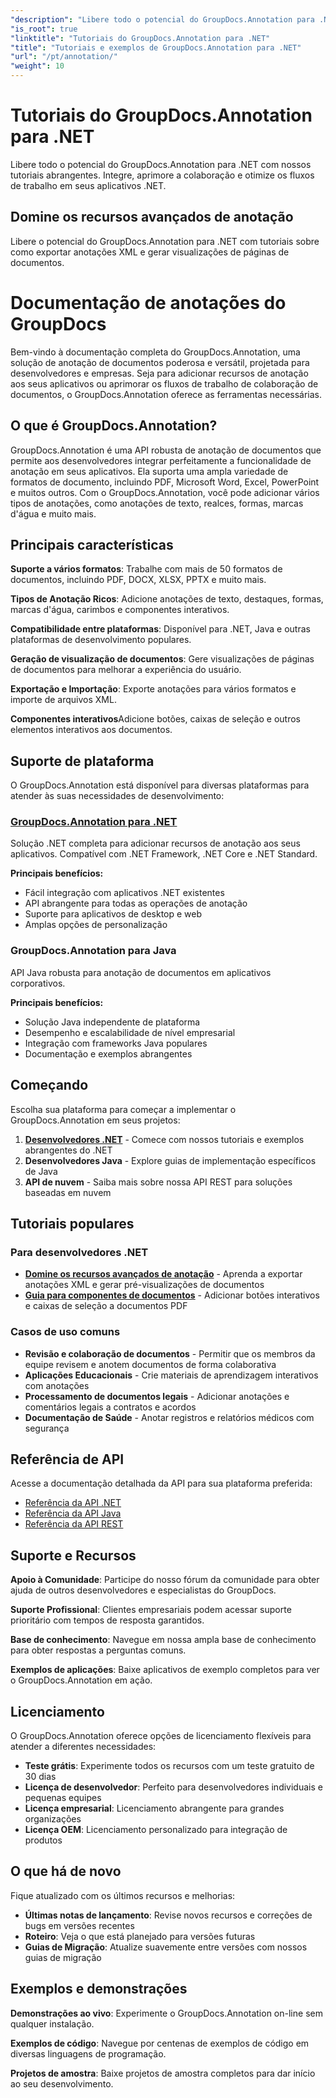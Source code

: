 ```yaml
---
"description": "Libere todo o potencial do GroupDocs.Annotation para .NET com nossos tutoriais. Integre perfeitamente, aprimore a colaboração e otimize fluxos de trabalho."
"is_root": true
"linktitle": "Tutoriais do GroupDocs.Annotation para .NET"
"title": "Tutoriais e exemplos de GroupDocs.Annotation para .NET"
"url": "/pt/annotation/"
"weight": 10
---
```


# Tutoriais do GroupDocs.Annotation para .NET

Libere todo o potencial do GroupDocs.Annotation para .NET com nossos tutoriais abrangentes. Integre, aprimore a colaboração e otimize os fluxos de trabalho em seus aplicativos .NET.

## Domine os recursos avançados de anotação

Libere o potencial do GroupDocs.Annotation para .NET com tutoriais sobre como exportar anotações XML e gerar visualizações de páginas de documentos.


# Documentação de anotações do GroupDocs

Bem-vindo à documentação completa do GroupDocs.Annotation, uma solução de anotação de documentos poderosa e versátil, projetada para desenvolvedores e empresas. Seja para adicionar recursos de anotação aos seus aplicativos ou aprimorar os fluxos de trabalho de colaboração de documentos, o GroupDocs.Annotation oferece as ferramentas necessárias.

## O que é GroupDocs.Annotation?

GroupDocs.Annotation é uma API robusta de anotação de documentos que permite aos desenvolvedores integrar perfeitamente a funcionalidade de anotação em seus aplicativos. Ela suporta uma ampla variedade de formatos de documento, incluindo PDF, Microsoft Word, Excel, PowerPoint e muitos outros. Com o GroupDocs.Annotation, você pode adicionar vários tipos de anotações, como anotações de texto, realces, formas, marcas d'água e muito mais.

## Principais características

**Suporte a vários formatos**: Trabalhe com mais de 50 formatos de documentos, incluindo PDF, DOCX, XLSX, PPTX e muito mais.

**Tipos de Anotação Ricos**: Adicione anotações de texto, destaques, formas, marcas d'água, carimbos e componentes interativos.

**Compatibilidade entre plataformas**: Disponível para .NET, Java e outras plataformas de desenvolvimento populares.

**Geração de visualização de documentos**: Gere visualizações de páginas de documentos para melhorar a experiência do usuário.

**Exportação e Importação**: Exporte anotações para vários formatos e importe de arquivos XML.

**Componentes interativos**Adicione botões, caixas de seleção e outros elementos interativos aos documentos.

## Suporte de plataforma

O GroupDocs.Annotation está disponível para diversas plataformas para atender às suas necessidades de desenvolvimento:

### [GroupDocs.Annotation para .NET](/annotation/net/)
Solução .NET completa para adicionar recursos de anotação aos seus aplicativos. Compatível com .NET Framework, .NET Core e .NET Standard.

**Principais benefícios:**
- Fácil integração com aplicativos .NET existentes
- API abrangente para todas as operações de anotação
- Suporte para aplicativos de desktop e web
- Amplas opções de personalização

### GroupDocs.Annotation para Java
API Java robusta para anotação de documentos em aplicativos corporativos.

**Principais benefícios:**
- Solução Java independente de plataforma
- Desempenho e escalabilidade de nível empresarial
- Integração com frameworks Java populares
- Documentação e exemplos abrangentes

## Começando

Escolha sua plataforma para começar a implementar o GroupDocs.Annotation em seus projetos:

1. **[Desenvolvedores .NET](/annotation/net/)** - Comece com nossos tutoriais e exemplos abrangentes do .NET
2. **Desenvolvedores Java** - Explore guias de implementação específicos de Java
3. **API de nuvem** - Saiba mais sobre nossa API REST para soluções baseadas em nuvem

## Tutoriais populares

### Para desenvolvedores .NET
- **[Domine os recursos avançados de anotação](/annotation/net/master-advanced-annotation-features/)** - Aprenda a exportar anotações XML e gerar pré-visualizações de documentos
- **[Guia para componentes de documentos](/annotation/net/guide-to-document-components/)** - Adicionar botões interativos e caixas de seleção a documentos PDF

### Casos de uso comuns
- **Revisão e colaboração de documentos** - Permitir que os membros da equipe revisem e anotem documentos de forma colaborativa
- **Aplicações Educacionais** - Crie materiais de aprendizagem interativos com anotações
- **Processamento de documentos legais** - Adicionar anotações e comentários legais a contratos e acordos
- **Documentação de Saúde** - Anotar registros e relatórios médicos com segurança

## Referência de API

Acesse a documentação detalhada da API para sua plataforma preferida:

- [Referência da API .NET](https://reference.groupdocs.com/annotation/net/)
- [Referência da API Java](https://reference.groupdocs.com/annotation/java/)
- [Referência da API REST](https://reference.groupdocs.com/annotation/rest/)

## Suporte e Recursos

**Apoio à Comunidade**: Participe do nosso fórum da comunidade para obter ajuda de outros desenvolvedores e especialistas do GroupDocs.

**Suporte Profissional**: Clientes empresariais podem acessar suporte prioritário com tempos de resposta garantidos.

**Base de conhecimento**: Navegue em nossa ampla base de conhecimento para obter respostas a perguntas comuns.

**Exemplos de aplicações**: Baixe aplicativos de exemplo completos para ver o GroupDocs.Annotation em ação.

## Licenciamento

O GroupDocs.Annotation oferece opções de licenciamento flexíveis para atender a diferentes necessidades:

- **Teste grátis**: Experimente todos os recursos com um teste gratuito de 30 dias
- **Licença de desenvolvedor**: Perfeito para desenvolvedores individuais e pequenas equipes
- **Licença empresarial**: Licenciamento abrangente para grandes organizações
- **Licença OEM**: Licenciamento personalizado para integração de produtos

## O que há de novo

Fique atualizado com os últimos recursos e melhorias:

- **Últimas notas de lançamento**: Revise novos recursos e correções de bugs em versões recentes
- **Roteiro**: Veja o que está planejado para versões futuras
- **Guias de Migração**: Atualize suavemente entre versões com nossos guias de migração

## Exemplos e demonstrações

**Demonstrações ao vivo**: Experimente o GroupDocs.Annotation on-line sem qualquer instalação.

**Exemplos de código**: Navegue por centenas de exemplos de código em diversas linguagens de programação.

**Projetos de amostra**: Baixe projetos de amostra completos para dar início ao seu desenvolvimento.
